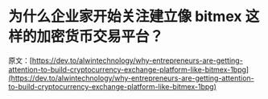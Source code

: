 # 为什么企业家开始关注建立像 bitmex 这样的加密货币交易平台？

原文：[https://dev.to/alwintechnology/why-entrepreneurs-are-getting-attention-to-build-cryptocurrency-exchange-platform-like-bitmex-1bpg](https://dev.to/alwintechnology/why-entrepreneurs-are-getting-attention-to-build-cryptocurrency-exchange-platform-like-bitmex-1bpg)